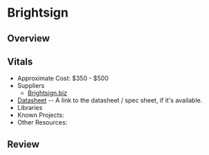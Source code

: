 # Brightsign

## Overview

## Vitals
* Approximate Cost: $350 - $500
* Suppliers
    * [Brightsign.biz](http://www.brightsign.biz)
* [Datasheet](https://www.brightsign.biz/files/4814/2740/0932/HD2-datasheet.pdf) -- A link to the datasheet / spec sheet, if it's available.
* Libraries
* Known Projects:
* Other Resources:

## Review